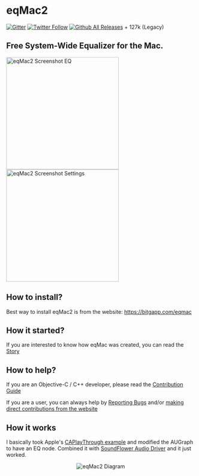 # eqMac2

[![Gitter](https://img.shields.io/gitter/room/nwjs/nw.js.svg)](https://gitter.im/eqMac2/Lobby?source=github)
[![Twitter Follow](https://img.shields.io/twitter/follow/RomanBitgapp.svg?style=social)](http://twitter.com/AudioKitMan)
[![Github All Releases](https://img.shields.io/github/downloads/romankisil/eqMac2/total.svg)]() + 127k (Legacy)

## Free System-Wide Equalizer for the Mac.

<p align="left">
  <img alt="eqMac2 Screenshot EQ" height="300" src="https://user-images.githubusercontent.com/8472525/29003295-fa4f92f0-7aab-11e7-9b5d-9ff2fbc7f845.png">
  <img alt="eqMac2 Screenshot Settings" height="300" src="https://user-images.githubusercontent.com/8472525/29003296-fa5602c0-7aab-11e7-8180-6b641dd27693.png">
</p>

## How to install?

Best way to install eqMac2 is from the website: https://bitgapp.com/eqmac

## How it started?

If you are interested to know how eqMac was created, you can read the [Story](https://github.com/romankisil/eqMac2/blob/master/STORY.md)

## How to help?

If you are an Objective-C / C++ developer, please read the [Contribution Guide](https://github.com/romankisil/eqMac2/blob/master/CONTRIBUTING.md)

If you are a user, you can always help by [Reporting Bugs](https://github.com/romankisil/eqMac2/blob/master/CONTRIBUTING.md)
and/or [making direct contributions from the website](https://bitgapp.com/eqmac/#/donate)

## How it works

I basically took Apple's [CAPlayThrough example](https://developer.apple.com/library/content/samplecode/CAPlayThrough/Introduction/Intro.html) and modified the AUGraph to have an EQ node. Combined it with [SoundFlower Audio Driver](https://github.com/mattingalls/Soundflower) and it just worked. 
<p align="center">
  <img alt="eqMac2 Diagram" src="https://user-images.githubusercontent.com/8472525/29003031-13d1cd60-7aa7-11e7-9868-6afc36a34b52.jpg">
</p>
